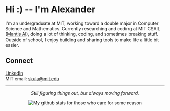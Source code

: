 # Hi :) -- I'm Alexander

I'm an undergraduate at MIT, working toward a double major in Computer Science and Mathematics. Currently researching and coding at MIT CSAIL ([Mantis AI](https://home.withmantis.com/)), doing a lot of thinking, coding, and sometimes breaking stuff. Outside of school, I enjoy building and sharing tools to make life a little bit easier.

## Connect

[LinkedIn](https://www.linkedin.com/in/skula)  
MIT email: skula@mit.edu

---

<div align="center">
  <i>Still figuring things out, but always moving forward.</i>
</div>

<p align="center">
  <img src="https://github-readme-stats.vercel.app/api?username=0xCUB3&show_icons=true&hide=stars&theme=onedark" alt="My github stats for those who care for some reason" />
</p>
